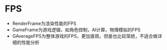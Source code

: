 # FPS  
 - RenderFrame为渲染性能的FPS  
 - GameFrame为游戏逻辑，如角色控制，AI计算，物理模拟的FPS  
 - GAverageFPS为整体游戏的FPS，更加直观，但是也比较笼统，不适合做详细的性能分析  
